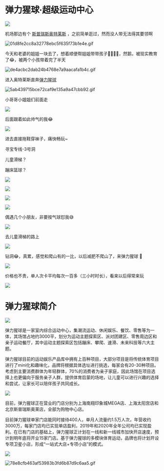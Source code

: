 # 弹力猩球·超级运动中心

![](https://0.z.wiki/images/20220212/2ed66c837cd841dca53c16e62c0ac2fc.png)

机场那边有个 [斯普瑞斯奥特莱斯](https://www.gaode.com/place/B000A87IPS) ，之前简单逛过，然而没人带无法得其要领啊

![01d8fe2cc8a32778ebc5f635f73b1e4e.gif](https://1.z.wiki/images/20220212/03d5993fbf7d4d1496e5ba2d07d030f0.gif)

今天和老婆的姐姐一块去了，想着顺便帮姐姐带带孩子😶‍🌫️😶‍🌫️，然鹅，被现实教育了😂，被两个小孩带着完了半天

![de4acbc2dab24b4768e7a9aacafa1b4c.gif](https://2.z.wiki/images/20220212/4d13e0aea5114879bb35fc75d6bfb495.gif)

进入奥特莱斯直奔[弹力猩球](https://www.gaode.com/detail/B0H2O5EUV5?citycode=110000) 

![5ab439715bce72caf9e135a9a47cbb92.gif](https://3.z.wiki/images/20220212/7158467b890d4f2d9a7252844deadae0.gif)

小哥哥小姐姐们前面走

![](https://4.z.wiki/images/20220403/ea41e7254fa349cab72893d081908ab4.png)

后面跟着如此帅气的我😂

![](https://0.z.wiki/images/20220403/e18d0f88923f41a084240a8502700e24.png)


进去直接拖鞋穿袜子，痛快畅玩~


寻宝专线-3号洞
<VideoPlayer src="https://7.z.wiki/autoupload/2022-11-15/59e55417e3e644f499d1dc4b2edee7b0.爬出山洞---.mp4" />

儿童滑梯？
<VideoPlayer src="https://5.z.wiki/autoupload/2022-11-15/f6652f746a574af383b59d46fdf5828a.儿童滑梯---.mp4" />

蹦床篮球？
<VideoPlayer src="https://9.z.wiki/autoupload/2022-11-15/f8d09e10fa474bca8204e542f695efc8.篮球--.mp4" />

![](https://1.z.wiki/images/20220212/80b2b6e8a8f349eea84c48014b64f08e.png)

![](https://2.z.wiki/images/20220212/e808f75f0c3d41af98bd251217728984.png)

![](https://3.z.wiki/images/20220212/e1ee2b878939466ba92ea8e57c5c2c7c.png)

![](https://4.z.wiki/images/20220212/a54a6f5a355248eba32fa3a6813e67d4.png)

偶遇几个小朋友，非要按气球怼我😅

![](https://0.z.wiki/images/20220212/554691f2332649adb9c8b48cb25b22c7.png)

去儿童滑梯的路上

![](https://1.z.wiki/images/20220212/4af73a2920f845e8913fb78699788ccd.png)

钻洞😂，真累，感觉和爬山有的一比，以后减肥不爬山了，来弹力猩球 🌚

![](https://2.z.wiki/images/20220212/7f33e3b269a0414eafe2fa934f27e662.png)

价格也不贵，单人次卡平均每次一百多（三小时时长），看来以后得常来玩

![](https://3.z.wiki/images/20220212/14b4fbf5a64c479eb012908b10849000.png)


# 弹力猩球简介

![](https://4.z.wiki/images/20220212/ea9778210a7e4dde8c5cdd325a6a4dc2.png)


弹力猩球是一家室内综合运动中心，集潮流运动、休闲娱乐、餐饮、零售等为一体，其场馆占地约3000平，划分为运动主题探索区、派对团建区、零售周边区和亲子运动餐厅，其中运动主题探索区包括蹦床、攀爬、速滑、未来科技等六大主题。

弹力猩球目前的运动娱乐产品库中拥有上百种项目，大部分项目是将传统体育项目进行了mini化和趣味化，品牌将根据具体选址进行挑选，每家会有20-30种项目。考虑到主要消费群体为年轻群体，70%的消费者为亲子家庭，因此场馆在项目选择上也更偏向于服务亲子人群，提供体育启蒙的场地，让儿童可以进行兴趣的选择和尝试，让家长可以陪伴孩子共同成长。

![](https://0.z.wiki/images/20220212/0d3286f1885147338e601e56810a71d4.png)

目前，弹力猩球正在营业的门店分别为上海南翔印象城MEGA店、上海太阳宫店和北京斯普瑞斯奥莱店，全部为购物中心店。

目前弹力猩球单家门店能同时接待400人，单月人流量约1.5万人次，年营收约3000万，每家门店均已实现单店盈利，2019年和2020年全年公司均已实现盈利。在已有门店的基础上，弹力猩球正计划在一线和新一线城市加快开店速度，预计到明年底将开业15家门店。基于弹力猩球的多模块体育运动，品牌也将计划开设专项卫星小店，形成“一站式大店+专项小店”的模式。

![](https://1.z.wiki/images/20220212/2ff64d08f3fa49529487bc9257107156.png)

![78e8cfb463af53983b3fd6b87d9c6aa5.gif](https://2.z.wiki/images/20220212/6c69eebcb02142528982f5757dc09938.gif)

